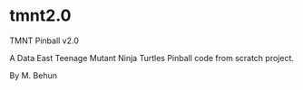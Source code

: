 # tmnt2.0
TMNT Pinball v2.0

A Data East Teenage Mutant Ninja Turtles Pinball code from scratch project.

By M. Behun